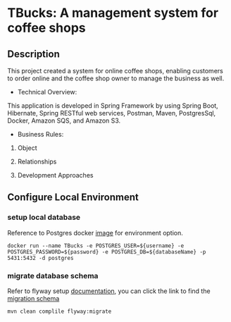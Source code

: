 # TBucks: A management system for coffee shops

## Description
This project created a system for online coffee shops, enabling customers to order online
and the coffee shop owner to manage the business as well.

* Technical Overview:

This application is developed in Spring Framework by using Spring Boot, Hibernate, Spring RESTful web services, Postman, Maven, PostgresSql, Docker, Amazon SQS, and Amazon S3.

* Business Rules:

1. Object

1. Relationships

1. Development Approaches


## Configure Local Environment
### setup local database
Reference to Postgres docker [image](https://hub.docker.com/_/postgres) for environment option.
```
docker run --name TBucks -e POSTGRES_USER=${username} -e POSTGRES_PASSWORD=${password} -e POSTGRES_DB=${databaseName} -p 5431:5432 -d postgres
```
### migrate database schema
Refer to flyway setup [documentation](https://flywaydb.org/documentation/), you can click the link to find the [migration schema](src/main/resources/db/migration)

    mvn clean complile flyway:migrate
